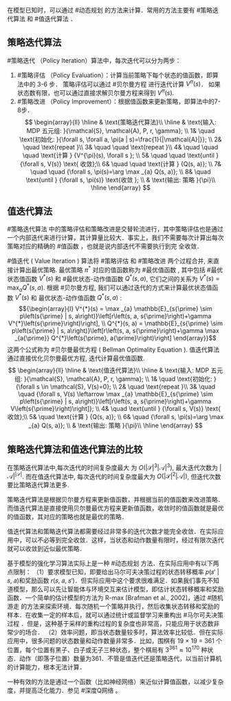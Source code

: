 在模型已知时，可以通过 #动态规划 的方法来计算．常用的方法主要有 #策略迭代算法 和 #值迭代算法 ．

## 策略迭代算法
#策略迭代 （Policy Iteration）算法中，每次迭代可以分为两步：
1) #策略评估 （Policy Evaluation）：计算当前策略下每个状态的值函数，即算法中的 3-6 步．
策略评估可以通过 #贝尔曼方程 进行迭代计算 ${V^{\pi}(s)}$．
如果状态数有限，也可以通过直接求解贝尔曼方程来得到 ${V^{\pi}(s)}$.
2) #策略改进 （Policy Improvement）：根据值函数来更新策略，即算法中的7-8步．
$$
\begin{array}{ll} 
\hline 
& \text{策略迭代算法}\\
\hline 
& \text{输入: MDP 五元组: }{\mathcal{S}, \mathcal{A}, P, r, \gamma}; \\
1& \quad \text{初始化: }{\forall s, \forall a, \pi(a | s)=\frac{1}{|\mathcal{A}|}}; \\
2& \quad \text{repeat }\\
3& \quad \quad \text{repeat }\\
4& \quad \quad \quad \text{计算 } {V^{\pi}(s), \forall s }; \\
5& \quad \quad \text{until } {\forall s, V(s)} \text{ 收敛};\\
6& \quad \quad \text{计算 } {Q(s, a)}; \\
7& \quad \quad {\forall s, \pi(s)=\arg \max _{a} Q(s, a)}; \\
8& \quad \text{until } {\forall s, \pi(s)} \text{收敛 }; \\
& \text{输出: 策略 }{\pi}\\
\hline 
\end{array}
$$

## 值迭代算法
#策略迭代算法 中的策略评估和策略改进是交替轮流进行，其中策略评估也是通过一个内部迭代来进行计算，其计算量比较大．事实上，我们不需要每次计算出每次策略对应的精确的 #值函数 ，也就是说内部迭代不需要执行到完
全收敛．

#值迭代 ( Value Iteration ) 算法将 #策略评估 和 #策略改进 两个过程合并, 来直接计算出最优策略. 最优策略 ${\pi^{*}}$ 对应的值函数称为 #最优值函数 , 其中包括 #最优状态值函数 ${V^{*}(s)}$ 和 #最优状态-动作值函数 ${Q^{*}(s, a)}$, 它们之间的关系为 ${ V^{*}(s)=\max _{a} Q^{*}(s, a) . }$ 根据 #贝尔曼方程, 我们可以通过迭代的方式来计算最优状态值函数 ${V^{*}(s)}$ 和 最优状态-动作值函数 ${Q^{*}(s, a)}$ : $${\begin{array}{l}
V^{*}(s) = \max _{a} \mathbb{E}_{s{\prime} \sim p\left(s{\prime} | s, a\right)}\left[r\left(s, a, s{\prime}\right)+\gamma V^{*}\left(s{\prime}\right)\right], \\
Q^{*}(s, a) = \mathbb{E}_{s{\prime} \sim p\left(s{\prime} | s, a\right)}\left[r\left(s, a, s{\prime}\right)+\gamma \max _{a{\prime}} Q^{*}\left(s{\prime}, a{\prime}\right)\right] \end{array}}$$这两个公式称为 #贝尔曼最优方程 ( Bellman Optimality Equation ). 值迭代算法通过直接优化贝尔曼最优方程, 迭代计算最优值函数. 
$$
\begin{array}{ll} 
\hline 
& \text{值迭代算法}\\
\hline 
& \text{输入: MDP 五元组: }{\mathcal{S}, \mathcal{A}, P, r, \gamma}; \\
1& \quad \text{初始化: }{\forall s \in \mathcal{S}, V(s)=0}; \\
2& \quad \text{repeat }\\
3& \quad \quad {\forall s, V(s) \leftarrow \max _{a} \mathbb{E}_{s{\prime} \sim p\left(s{\prime} | s, a\right)}\left[r\left(s, a, s{\prime}\right)+\gamma V\left(s{\prime}\right)\right]}; \\
4& \quad \text{until } {\forall s, V(s)} \text{ 收敛};\\
5& \quad \text{计算 } {Q(s, a)}; \\
6& \quad {\forall s, \pi(s)=\arg \max _{a} Q(s, a)}; \\
& \text{输出: 策略 }{\pi}\\
\hline 
\end{array}
$$

## 策略迭代算法和值迭代算法的比较
在策略迭代算法中,每次迭代的时间复杂度最大 为 ${O\left(|\mathcal{S}|^{3}|\mathcal{A}|^{3}\right)}$, 最大迭代次数为 ${|\mathcal{A}|^{|\mathcal{S}|}}$. 而在值迭代算法中, 每次迭代的时间复杂度最大为 ${O\left(|\mathcal{S}|^{2}|\mathcal{A}|\right)}$, 但迭代次数要比策略迭代算法更多.

策略迭代算法是根据贝尔曼方程来更新值函数，并根据当前的值函数来改进策略．而值迭代算法是直接使用贝尔曼最优方程来更新值函数，收敛时的值函数就是最优的值函数，其对应的策略也就是最优的策略．

值迭代算法和策略迭代算法都需要经过非常多的迭代次数才能完全收敛．在实际应用中，可以不必等到完全收敛．这样，当状态和动作数量有限时，经过有限次迭代就可以收敛到近似最优策略．

基于模型的强化学习算法实际上是一种 #动态规划 方法．在实际应用中有以下两点限制：
（1）要求模型已知，即要给出马尔可夫决策过程的状态转移概率 𝑝(𝑠′ |𝑠, 𝑎)和奖励函数 𝑟(𝑠, 𝑎, 𝑠′)．但实际应用中这个要求很难满足．如果我们事先不知道模型，那么可以先让智能体与环境交互来估计模型，即估计状态转移概率和奖励函数．一个简单的估计模型的方法为 R-max [Brafman et al., 2002]，通过 #随机游走 的方法来探索环境．每次随机一个策略并执行，然后收集状态转移和奖励的样本．在收集一定的样本后，就可以通过统计或监督学习来重构出 #马尔可夫决策过程 ．但是，这种基于采样的重构过程的复杂度也非常高，只能应用于状态数非常少的场合．
（2）效率问题，即当状态数量较多时，算法效率比较低．但在实际应用中，很多问题的状态数量和动作数量非常多．比如，围棋有 19 × 19 = 361 个位置，每个位置有黑子、白子或无子三种状态，整个棋局有 $3^{361} ≈ 10^{170}$ 种状态．动作（即落子位置）数量为361．不管是值迭代还是策略迭代，以当前计算机的计算能力，根本无法计算．

一种有效的方法是通过一个函数（比如神经网络）来近似计算值函数，以减少复杂度，并提高泛化能力．参见 #深度Q网络 。